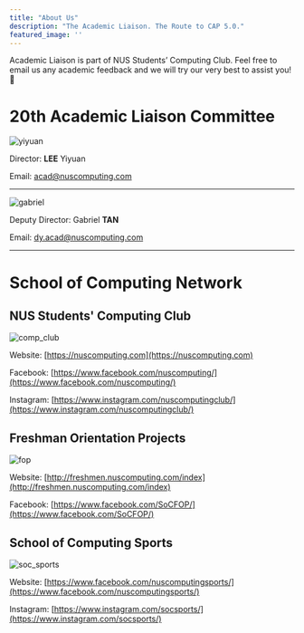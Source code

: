 ```yaml
---
title: "About Us"
description: "The Academic Liaison. The Route to CAP 5.0."
featured_image: ''
---
```

Academic Liaison is part of NUS Students’ Computing Club.
Feel free to email us any academic feedback and we will try our very best to assist you! 🙂

# 20th Academic Liaison Committee
![yiyuan](/images/yiyuan.jpg)

Director: **LEE** Yiyuan

Email: [acad@nuscomputing.com](mailto:acad@nuscomputing.com)

---

![gabriel](/images/gabriel.jpg)

Deputy Director: Gabriel **TAN**

Email: [dy.acad@nuscomputing.com](mailto:dy.acad@nuscomputing.com)

---

# School of Computing Network
## NUS Students' Computing Club
![comp_club](/images/comp_club_square.jpg)

Website: [https://nuscomputing.com](https://nuscomputing.com)

Facebook: [https://www.facebook.com/nuscomputing/](https://www.facebook.com/nuscomputing/)

Instagram: [https://www.instagram.com/nuscomputingclub/](https://www.instagram.com/nuscomputingclub/)

## Freshman Orientation Projects
![fop](/images/fop_square.jpg)

Website: [http://freshmen.nuscomputing.com/index](http://freshmen.nuscomputing.com/index)

Facebook: [https://www.facebook.com/SoCFOP/](https://www.facebook.com/SoCFOP/)

## School of Computing Sports
![soc_sports](/images/soc_sports_square.jpg)

Website: [https://www.facebook.com/nuscomputingsports/](https://www.facebook.com/nuscomputingsports/)

Instagram: [https://www.instagram.com/socsports/](https://www.instagram.com/socsports/)